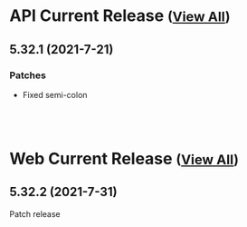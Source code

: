 
# API Current Release <small>([View All](/API.md))</small>
## 5.32.1 (2021-7-21)
### Patches 

- Fixed semi-colon

<br><br>
# Web Current Release <small>([View All](/Web.md))</small>
## 5.32.2 (2021-7-31)
Patch release

  